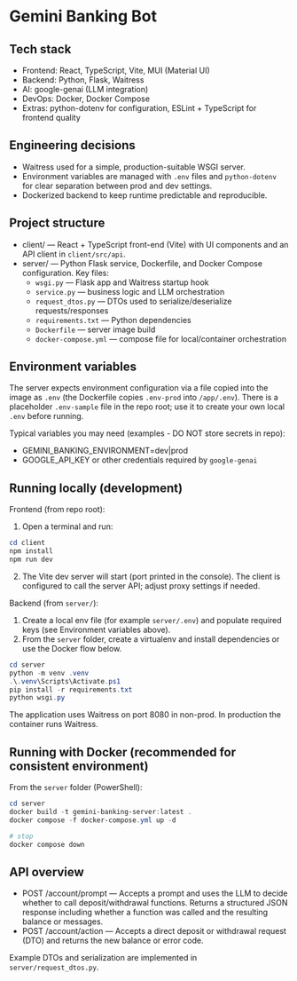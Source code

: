 # Gemini Banking Bot

## Tech stack

- Frontend: React, TypeScript, Vite, MUI (Material UI)
- Backend: Python, Flask, Waitress
- AI: google-genai (LLM integration)
- DevOps: Docker, Docker Compose
- Extras: python-dotenv for configuration, ESLint + TypeScript for frontend quality

## Engineering decisions

- Waitress used for a simple, production-suitable WSGI server.
- Environment variables are managed with `.env` files and `python-dotenv` for clear separation between prod and dev settings.
- Dockerized backend to keep runtime predictable and reproducible.

## Project structure

- client/ — React + TypeScript front-end (Vite) with UI components and an API client in `client/src/api`.
- server/ — Python Flask service, Dockerfile, and Docker Compose configuration. Key files:
  - `wsgi.py` — Flask app and Waitress startup hook
  - `service.py` — business logic and LLM orchestration
  - `request_dtos.py` — DTOs used to serialize/deserialize requests/responses
  - `requirements.txt` — Python dependencies
  - `Dockerfile` — server image build
  - `docker-compose.yml` — compose file for local/container orchestration

## Environment variables

The server expects environment configuration via a file copied into the image as `.env` (the Dockerfile copies `.env-prod` into `/app/.env`). There is a placeholder `.env-sample` file in the repo root; use it to create your own local `.env` before running.

Typical variables you may need (examples - DO NOT store secrets in repo):

- GEMINI_BANKING_ENVIRONMENT=dev|prod
- GOOGLE_API_KEY or other credentials required by `google-genai`

## Running locally (development)

Frontend (from repo root):

1. Open a terminal and run:

```powershell
cd client
npm install
npm run dev
```

2. The Vite dev server will start (port printed in the console). The client is configured to call the server API; adjust proxy settings if needed.

Backend (from `server/`):

1. Create a local env file (for example `server/.env`) and populate required keys (see Environment variables above).
2. From the `server` folder, create a virtualenv and install dependencies or use the Docker flow below.

```powershell
cd server
python -m venv .venv
.\.venv\Scripts\Activate.ps1
pip install -r requirements.txt
python wsgi.py
```

The application uses Waitress on port 8080 in non-prod. In production the container runs Waitress.

## Running with Docker (recommended for consistent environment)

From the `server` folder (PowerShell):

```powershell
cd server
docker build -t gemini-banking-server:latest .
docker compose -f docker-compose.yml up -d

# stop
docker compose down
```

## API overview

- POST /account/prompt — Accepts a prompt and uses the LLM to decide whether to call deposit/withdrawal functions. Returns a structured JSON response including whether a function was called and the resulting balance or messages.
- POST /account/action — Accepts a direct deposit or withdrawal request (DTO) and returns the new balance or error code.

Example DTOs and serialization are implemented in `server/request_dtos.py`.
